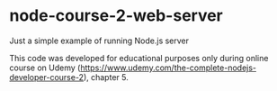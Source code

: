 # node-course-2-web-server
Just a simple example of running Node.js server

This code was developed for educational purposes only during online course on Udemy (https://www.udemy.com/the-complete-nodejs-developer-course-2), chapter 5.

